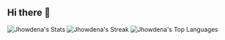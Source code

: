 ## Hi there 👋

<!--
**Jhowdena/Jhowdena** is a ✨ _special_ ✨ repository because its `README.md` (this file) appears on your GitHub profile.

Here are some ideas to get you started:

- 🔭 I’m currently working on ...
- 🌱 I’m currently learning ...
- 👯 I’m looking to collaborate on ...
- 🤔 I’m looking for help with ...
- 💬 Ask me about ...
- 📫 How to reach me: ...
- 😄 Pronouns: ...
- ⚡ Fun fact: ...
-->
![Jhowdena's Stats](https://github-readme-stats.vercel.app/api?username=Jhowdena&theme=highcontrast&show_icons=true&hide_border=false&count_private=true)
![Jhowdena's Streak](https://github-readme-streak-stats.herokuapp.com/?user=Jhowdena&theme=highcontrast&hide_border=false)
![Jhowdena's Top Languages](https://github-readme-stats.vercel.app/api/top-langs/?username=Jhowdena&theme=highcontrast&show_icons=true&hide_border=false&layout=compact)

